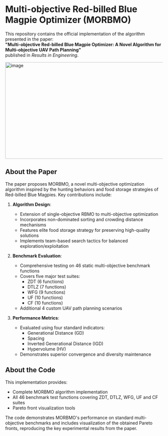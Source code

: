 # Multi-objective Red-billed Blue Magpie Optimizer (MORBMO)

This repository contains the official implementation of the algorithm presented in the paper:  
**"Multi-objective Red-billed Blue Magpie Optimizer: A Novel Algorithm for Multi-objective UAV Path Planning"**  
published in *Results in Engineering*.

<img width="725" height="308" alt="image" src="https://github.com/user-attachments/assets/48f98e79-a1e3-4120-9628-364a34fa5af6" />

## About the Paper
The paper proposes MORBMO, a novel multi-objective optimization algorithm inspired by the hunting behaviors and food storage strategies of Red-billed Blue Magpies. Key contributions include:

1. **Algorithm Design**:
   - Extension of single-objective RBMO to multi-objective optimization
   - Incorporates non-dominated sorting and crowding distance mechanisms
   - Features elite food storage strategy for preserving high-quality solutions
   - Implements team-based search tactics for balanced exploration/exploitation

2. **Benchmark Evaluation**:
   - Comprehensive testing on 46 static multi-objective benchmark functions
   - Covers five major test suites:
     - ZDT (6 functions)
     - DTLZ (7 functions)
     - WFG (9 functions)
     - UF (10 functions)
     - CF (10 functions)
   - Additional 4 custom UAV path planning scenarios

3. **Performance Metrics**:
   - Evaluated using four standard indicators:
     - Generational Distance (GD)
     - Spacing
     - Inverted Generational Distance (IGD)
     - Hypervolume (HV)
   - Demonstrates superior convergence and diversity maintenance

## About the Code
This implementation provides:
- Complete MORBMO algorithm implementation
- All 46 benchmark test functions covering ZDT, DTLZ, WFG, UF and CF suites
- Pareto front visualization tools

The code demonstrates MORBMO's performance on standard multi-objective benchmarks and includes visualization of the obtained Pareto fronts, reproducing the key experimental results from the paper.

